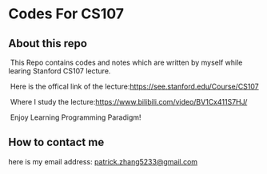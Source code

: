 # Codes For CS107

## About this repo

​	This Repo contains codes and notes which are written by myself while learing Stanford CS107 lecture.

​	Here is  the offical link of the lecture:https://see.stanford.edu/Course/CS107

​	Where I study the lecture:https://www.bilibili.com/video/BV1Cx411S7HJ/

​	Enjoy Learning Programming Paradigm!

## How to contact me 
  here is my email address: patrick.zhang5233@gmail.com
